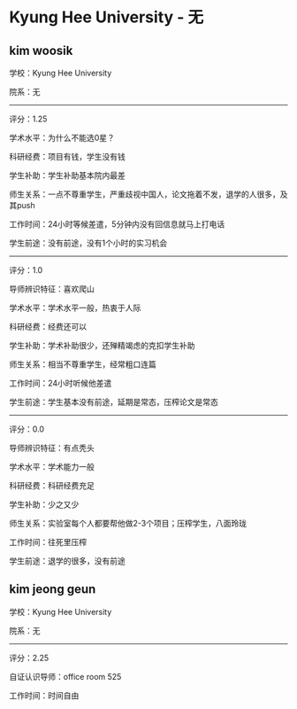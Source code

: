 # Kyung Hee University - 无

## kim woosik

学校：Kyung Hee University

院系：无

* * *

评分：1.25

学术水平：为什么不能选0星？

科研经费：项目有钱，学生没有钱

学生补助：学生补助基本院内最差

师生关系：一点不尊重学生，严重歧视中国人，论文拖着不发，退学的人很多，及其push

工作时间：24小时等候差遣，5分钟内没有回信息就马上打电话

学生前途：没有前途，没有1个小时的实习机会

* * *

评分：1.0

导师辨识特征：喜欢爬山

学术水平：学术水平一般，热衷于人际

科研经费：经费还可以

学生补助：学术补助很少，还殚精竭虑的克扣学生补助

师生关系：相当不尊重学生，经常粗口连篇

工作时间：24小时听候他差遣

学生前途：学生基本没有前途，延期是常态，压榨论文是常态

* * *

评分：0.0

导师辨识特征：有点秃头

学术水平：学术能力一般

科研经费：科研经费充足

学生补助：少之又少

师生关系：实验室每个人都要帮他做2-3个项目；压榨学生，八面玲珑

工作时间：往死里压榨

学生前途：退学的很多，没有前途

## kim jeong geun

学校：Kyung Hee University

院系：无

* * *

评分：2.25

自证认识导师：office room 525

工作时间：时间自由